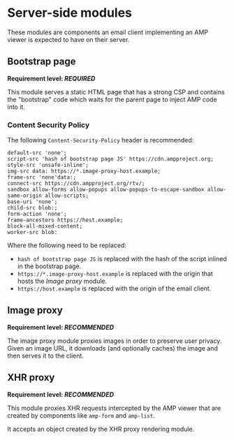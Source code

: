 # Server-side modules

These modules are components an email client implementing an AMP viewer is
expected to have on their server.

## Bootstrap page

**Requirement level: *REQUIRED***

This module serves a static HTML page that has a strong CSP and contains the
"bootstrap" code which waits for the parent page to inject AMP code into it.


### Content Security Policy

The following `Content-Security-Policy` header is recommended:

```text
default-src 'none';
script-src 'hash of bootstrap page JS' https://cdn.ampproject.org;
style-src 'unsafe-inline';
img-src data: https://*.image-proxy-host.example;
frame-src 'none'data:;
connect-src https://cdn.ampproject.org/rtv/;
sandbox allow-forms allow-popups allow-popups-to-escape-sandbox allow-same-origin allow-scripts;
base-uri 'none';
child-src blob:;
form-action 'none';
frame-ancestors https://host.example;
block-all-mixed-content;
worker-src blob:
```

Where the following need to be replaced:

-   `hash of bootstrap page JS` is replaced with the hash of the script inlined
    in the bootstrap page.
-   `https://*.image-proxy-host.example` is replaced with the origin that hosts
    the *Image proxy* module.
-   `https://host.example` is replaced with the origin of the email client.

## Image proxy

**Requirement level: *RECOMMENDED***

The image proxy module proxies images in order to preserve user privacy. Given
an image URL, it downloads (and optionally caches) the image and then serves it
to the client.

## XHR proxy

**Requirement level: *RECOMMENDED***

This module proxies XHR requests intercepted by the AMP viewer that are created
by components like `amp-form` and `amp-list`.

It accepts an object created by the XHR proxy rendering module.
